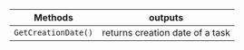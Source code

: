 | Methods              | outputs                          |
|----------------------|----------------------------------|
| `GetCreationDate()`  | returns creation date of a task  |